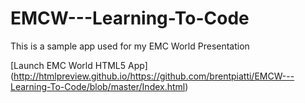 # EMCW---Learning-To-Code

This is a sample app used for my EMC World Presentation

[Launch EMC World HTML5 App] (http://htmlpreview.github.io/https://github.com/brentpiatti/EMCW---Learning-To-Code/blob/master/Index.html)
